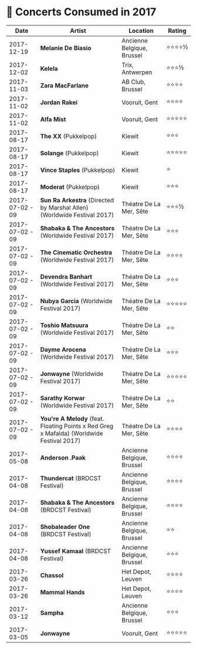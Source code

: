 # 🎤 Concerts Consumed in 2017

| Date | Artist | Location | Rating |
| --- | --- | --- | --- |
| 2017-12-19 | **Melanie De Biasio** | Ancienne Belgique, Brussel | ⭐️⭐️⭐️⭐️½ |
| 2017-12-02 | **Kelela** | Trix, Antwerpen | ⭐️⭐️⭐️½ |
| 2017-11-03 | **Zara MacFarlane** | AB Club, Brussel | ⭐️⭐️⭐️⭐️ |
| 2017-11-02 | **Jordan Rakei** | Vooruit, Gent | ⭐️⭐️⭐️⭐️ |
| 2017-11-02 | **Alfa Mist** | Vooruit, Gent | ⭐️⭐️⭐️⭐️⭐️ |
| 2017-08-17 | **The XX** (Pukkelpop) | Kiewit | ⭐️⭐️⭐️ |
| 2017-08-17 | **Solange** (Pukkelpop) | Kiewit | ⭐️⭐️⭐️⭐️⭐️ |
| 2017-08-17 | **Vince Staples** (Pukkelpop) | Kiewit | ⭐️ |
| 2017-08-17 | **Moderat** (Pukkelpop) | Kiewit | ⭐️⭐️⭐️ |
| 2017-07-02 - 09 | **Sun Ra Arkestra** (Directed by Marshal Allen) (Worldwide Festival 2017) | Théatre De La Mer, Sête | ⭐️⭐️⭐️½ |
| 2017-07-02 - 09 | **Shabaka & The Ancestors** (Worldwide Festival 2017) | Théatre De La Mer, Sête | ⭐️⭐️⭐️ |
| 2017-07-02 - 09 | **The Cinematic Orchestra** (Worldwide Festival 2017) | Théatre De La Mer, Sête | ⭐️⭐️⭐️⭐️ |
| 2017-07-02 - 09 | **Devendra Banhart** (Worldwide Festival 2017) | Théatre De La Mer, Sête | ⭐️⭐️⭐️ |
| 2017-07-02 - 09 | **Nubya Garcia** (Worldwide Festival 2017) | Théatre De La Mer, Sête | ⭐️⭐️⭐️⭐️⭐️ |
| 2017-07-02 - 09 | **Toshio Matsuura** (Worldwide Festival 2017) | Théatre De La Mer, Sête | ⭐️⭐️ |
| 2017-07-02 - 09 | **Dayme Arocena** (Worldwide Festival 2017) | Théatre De La Mer, Sête | ⭐️⭐️⭐️ |
| 2017-07-02 - 09 | **Jonwayne** (Worldwide Festival 2017) | Théatre De La Mer, Sête | ⭐️⭐️⭐️⭐️⭐️ |
| 2017-07-02 - 09 | **Sarathy Korwar** (Worldwide Festival 2017) | Théatre De La Mer, Sête | ⭐️⭐️ |
| 2017-07-02 - 09 | **You're A Melody** (feat. Floating Points x Red Greg x Mafalda) (Worldwide Festival 2017) | Théatre De La Mer, Sête | ⭐️⭐️⭐️⭐️ |
| 2017-05-08 | **Anderson .Paak** | Ancienne Belgique, Brussel | ⭐️⭐️⭐️⭐️ |
| 2017-04-08 | **Thundercat** (BRDCST Festival) | Ancienne Belgique, Brussel | ⭐️⭐️⭐️⭐️ |
| 2017-04-08 | **Shabaka & The Ancestors** (BRDCST Festival) | Ancienne Belgique, Brussel | ⭐️⭐️⭐️⭐️ |
| 2017-04-08 | **Shobaleader One** (BRDCST Festival) | Ancienne Belgique, Brussel | ⭐️⭐️ |
| 2017-04-08 | **Yussef Kamaal** (BRDCST Festival) | Ancienne Belgique, Brussel | ⭐️⭐️⭐️ |
| 2017-03-26 | **Chassol** | Het Depot, Leuven | ⭐️⭐️⭐️⭐️ |
| 2017-03-26 | **Mammal Hands** | Het Depot, Leuven | ⭐️⭐️⭐️⭐️ |
| 2017-03-12 | **Sampha** | Ancienne Belgique, Brussel | ⭐️⭐️⭐️ |
| 2017-03-05 | **Jonwayne** | Vooruit, Gent | ⭐️⭐️⭐️⭐️⭐️ |

















